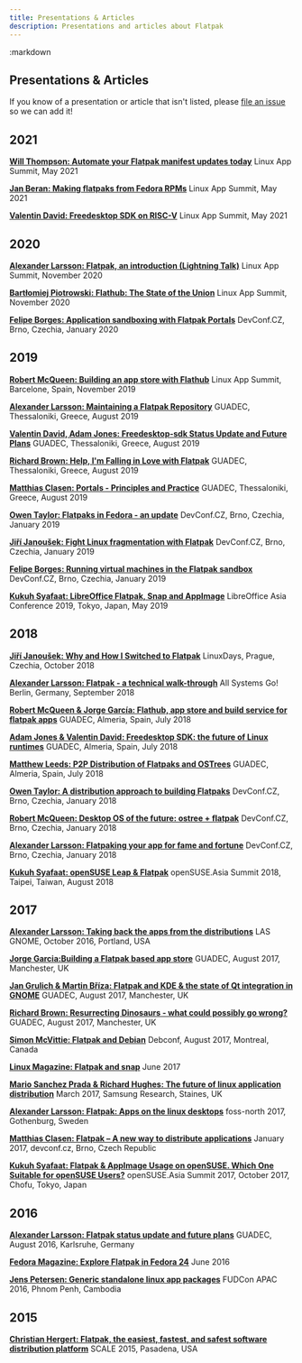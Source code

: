 ```yaml
---
title: Presentations & Articles
description: Presentations and articles about Flatpak
---
```

<section class=""><div class="container"><div class="row"><div class="col-lg-10 col-lg-offset-1">
:markdown

  # Presentations & Articles

  <ul id="toc" data-toc data-toc-headings="h3"></ul>

  If you know of a presentation or article that isn't listed, please [file an issue](https://github.com/flatpak/flatpak.github.io/issues/new) so we can add it!

  ## 2021

  [**Will Thompson: Automate your Flatpak manifest updates today**](https://www.youtube.com/watch?v=c_dG_ngnJk4)
  Linux App Summit, May 2021

  [**Jan Beran: Making flatpaks from Fedora RPMs**](https://www.youtube.com/watch?v=IuxHidCdbPo)
  Linux App Summit, May 2021

  [**Valentin David: Freedesktop SDK on RISC-V**](https://www.youtube.com/watch?v=INTbqkck258)
  Linux App Summit, May 2021

  ## 2020

  [**Alexander Larsson: Flatpak, an introduction (Lightning Talk)**](https://www.youtube.com/watch?v=0yeXTounX3E)
  Linux App Summit, November 2020

  [**Bartłomiej Piotrowski: Flathub: The State of the Union**](https://www.youtube.com/watch?v=IqHEx-Lug8k)
  Linux App Summit, November 2020

  [**Felipe Borges: Application sandboxing with Flatpak Portals**](https://www.youtube.com/watch?v=3rCIEzfZw1I)
  DevConf.CZ, Brno, Czechia, January 2020

  ## 2019

  [**Robert McQueen: Building an app store with Flathub**](https://www.youtube.com/watch?v=ZGAfYP3OiAI)
  Linux App Summit, Barcelone, Spain, November 2019

  [**Alexander Larsson: Maintaining a Flatpak Repository**](https://www.youtube.com/watch?v=q-_fKWby0ds&list=PLkmRdYgttscEuv9v2-H9P5FBj8-td_Nri&index=24)
  GUADEC, Thessaloniki, Greece, August 2019

  [**Valentin David, Adam Jones: Freedesktop-sdk Status Update and Future Plans**](https://www.youtube.com/watch?v=ky-inEefWpE&list=PLkmRdYgttscEuv9v2-H9P5FBj8-td_Nri&index=20)
  GUADEC, Thessaloniki, Greece, August 2019

  [**Richard Brown: Help, I'm Falling in Love with Flatpak**](https://www.youtube.com/watch?v=7p4y9Meyy0M&list=PLkmRdYgttscEuv9v2-H9P5FBj8-td_Nri&index=12)
  GUADEC, Thessaloniki, Greece, August 2019

  [**Matthias Clasen: Portals - Principles and Practice**](https://www.youtube.com/watch?v=bIzJyp8sb70&list=PLkmRdYgttscEuv9v2-H9P5FBj8-td_Nri&index=9)
  GUADEC, Thessaloniki, Greece, August 2019

  [**Owen Taylor: Flatpaks in Fedora - an update**](https://www.youtube.com/watch?v=mpCXK6PqvDk)
  DevConf.CZ, Brno, Czechia, January 2019

  [**Jiří Janoušek: Fight Linux fragmentation with Flatpak**](https://www.youtube.com/watch?v=_ZmgdnhvjvM)
  DevConf.CZ, Brno, Czechia, January 2019

  [**Felipe Borges: Running virtual machines in the Flatpak sandbox**](https://www.youtube.com/watch?v=EdrSJMKikUM)
  DevConf.CZ, Brno, Czechia, January 2019
  
  [**Kukuh Syafaat: LibreOffice Flatpak, Snap and AppImage**](https://wiki.documentfoundation.org/File:AsiaCon2019_Kukuh_Syafaat.pdf)
  LibreOffice Asia Conference 2019, Tokyo, Japan, May 2019

  ## 2018

  [**Jiří Janoušek: Why and How I Switched to Flatpak**](https://www.youtube.com/watch?v=OuySHov0gdA)
  LinuxDays, Prague, Czechia, October 2018

  [**Alexander Larsson: Flatpak - a technical walk-through**](https://people.gnome.org/~alexl/presentations/all-systems-go-2018.pdf)
  All Systems Go! Berlin, Germany, September 2018

  [**Robert McQueen & Jorge García: Flathub, app store and build service for flatpak apps**](https://www.youtube.com/watch?v=Hga20qlyknw)
  GUADEC, Almeria, Spain, July 2018

  [**Adam Jones & Valentin David: Freedesktop SDK: the future of Linux runtimes**](https://www.youtube.com/watch?v=rhEzTQg_LEk)
  GUADEC, Almeria, Spain, July 2018

  [**Matthew Leeds: P2P Distribution of Flatpaks and OSTrees**](https://www.youtube.com/watch?v=SIPOfPv1z1s)
  GUADEC, Almeria, Spain, July 2018

  [**Owen Taylor: A distribution approach to building Flatpaks**](https://www.youtube.com/watch?v=EbvxZa2Blgs)
  DevConf.CZ, Brno, Czechia, January 2018

  [**Robert McQueen: Desktop OS of the future: ostree + flatpak**](https://www.youtube.com/watch?v=FcykFHJEDUU)
  DevConf.CZ, Brno, Czechia, January 2018

  [**Alexander Larsson: Flatpaking your app for fame and fortune**](https://www.youtube.com/watch?v=SBWGwwrGR8M)
  DevConf.CZ, Brno, Czechia, January 2018
  
  [**Kukuh Syafaat: openSUSE Leap & Flatpak**](https://events.opensuse.org/conferences/summitasia18/program/proposals/2005)
  openSUSE.Asia Summit 2018, Taipei, Taiwan, August 2018

  ## 2017

  [**Alexander Larsson: Taking back the apps from the distributions**](https://www.youtube.com/watch?v=IUA38lvb_tM)
  LAS GNOME, October 2016, Portland, USA

  [**Jorge Garcia:Building a Flatpak based app store**](https://www.youtube.com/watch?v=MFue217zmyk)
  GUADEC, August 2017, Manchester, UK

  [**Jan Grulich & Martin Bříza: Flatpak and KDE & the state of Qt integration in GNOME**](https://www.youtube.com/watch?v=U8zlbXYTN2U)
  GUADEC, August 2017, Manchester, UK

  [**Richard Brown: Resurrecting Dinosaurs - what could possibly go wrong?**](https://www.youtube.com/watch?v=RPblTKt4Klo)
  GUADEC, August 2017, Manchester, UK

  [**Simon McVittie: Flatpak and Debian**](https://www.collabora.com/news-and-blog/blog/2017/08/17/debconf-17-flatpak-and-debian/)
  Debconf, August 2017, Montreal, Canada

  [**Linux Magazine: Flatpak and snap**](http://www.linux-magazine.com/Online/Features/Universal-Package-Formats-and-How-They-Differ)
  June 2017

  [**Mario Sanchez Prada & Richard Hughes: The future of linux application distribution**](https://speakerdeck.com/mariospr/the-future-of-linux-application-distribution-ostree-flatpak-and-gnome-software)
  March 2017, Samsung Research, Staines, UK

  [**Alexander Larsson: Flatpak: Apps on the linux desktops**](https://www.youtube.com/watch?v=xIjxNtIwcBA)
  foss-north 2017, Gothenburg, Sweden

  [**Matthias Clasen: Flatpak – A new way to distribute applications**](https://mclasen.fedorapeople.org/devconf-flatpak.pdf)
  January 2017, devconf.cz, Brno, Czech Republic
  
  [**Kukuh Syafaat: Flatpak & AppImage Usage on openSUSE. Which One Suitable for openSUSE Users?**](https://events.opensuse.org/conferences/summitasia17/program/proposals/1502)
  openSUSE.Asia Summit 2017, October 2017, Chofu, Tokyo, Japan

  ## 2016

  [**Alexander Larsson: Flatpak status update and future plans**](https://www.youtube.com/watch?v=G1OFcNQ5Fw8)
  GUADEC, August 2016, Karlsruhe, Germany

  [**Fedora Magazine: Explore Flatpak in Fedora 24**](https://fedoramagazine.org/explore-flatpak-fedora-24/)
  June 2016

  [**Jens Petersen: Generic standalone linux app packages**](https://www.slideshare.net/JensPetersen2/flatpak-introdiction)
  FUDCon APAC 2016, Phnom Penh, Cambodia

  ## 2015

  [**Christian Hergert: Flatpak, the easiest, fastest, and safest software distribution platform**](https://www.socallinuxexpo.org/scale/15x/presentations/flatpak-easiest-fastest-and-safest-software-distribution-platform)
  SCALE 2015, Pasadena, USA

</div></div></div></section>
